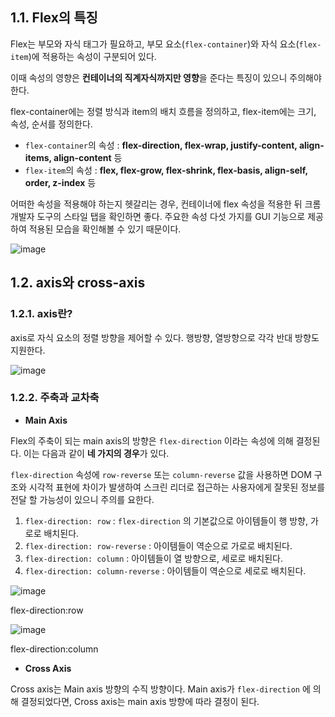 ## 1.1. Flex의 특징

Flex는 부모와 자식 태그가 필요하고, 부모 요소(`flex-container`)와 자식 요소(`flex-item`)에 적용하는 속성이 구분되어 있다.

이때 속성의 영향은 **컨테이너의 직계자식까지만 영향**을 준다는 특징이 있으니 주의해야 한다. 

flex-container에는 정렬 방식과 item의 배치 흐름을 정의하고, flex-item에는 크기, 속성, 순서를 정의한다. 

- `flex-container`의 속성 : **flex-direction, flex-wrap, justify-content, align-items, align-content** 등
- `flex-item`의 속성 : **flex, flex-grow, flex-shrink, flex-basis, align-self, order, z-index** 등

어떠한 속성을 적용해야 하는지 헷갈리는 경우, 컨테이너에 flex 속성을 적용한 뒤 크롬 개발자 도구의 스타일 탭을 확인하면 좋다. 주요한 속성 다섯 가지를 GUI 기능으로 제공하여 적용된 모습을 확인해볼 수 있기 때문이다.

![image](https://user-images.githubusercontent.com/51049245/192127184-b6191f2b-b7a4-4ba5-b5a5-c64676ca6ff2.png)


## 1.2. axis와 cross-axis

### 1.2.1. axis란?

axis로 자식 요소의 정렬 방향을 제어할 수 있다. 행방향, 열방향으로 각각 반대 방향도 지원한다.

![image](https://user-images.githubusercontent.com/51049245/192127211-bda8403b-c7c7-4d31-a9e7-c7b26341d06d.png)

### 1.2.2. 주축과 교차축

- **Main Axis**

Flex의 주축이 되는 main axis의 방향은 `flex-direction` 이라는 속성에 의해 결정된다. 이는 다음과 같이 **네 가지의 경우**가 있다.

`flex-direction` 속성에 `row-reverse` 또는 `column-reverse` 값을 사용하면 DOM 구조와 시각적 표현에 차이가 발생하여 스크린 리더로 접근하는 사용자에게 잘못된 정보를 전달 할 가능성이 있으니 주의를 요한다.

1. `flex-direction: row` : `flex-direction` 의 기본값으로 아이템들이 행 방향, 가로로 배치된다. 
2. `flex-direction: row-reverse` : 아이템들이 역순으로 가로로 배치된다.  
3. `flex-direction: column` : 아이템들이 열 방향으로, 세로로 배치된다. 
4. `flex-direction: column-reverse` : 아이템들이 역순으로 세로로 배치된다. 

![image](https://user-images.githubusercontent.com/51049245/192127201-6362a0a7-b522-40de-bd17-2af18c46ae00.png)

flex-direction:row

![image](https://user-images.githubusercontent.com/51049245/192127202-7d673e38-80a9-425d-8aeb-1d7161a1fa2f.png)

flex-direction:column

- **Cross Axis**

Cross axis는 Main axis 방향의 수직 방향이다. Main axis가 `flex-direction` 에 의해 결정되었다면, Cross axis는 main axis 방향에 따라 결정이 된다.

